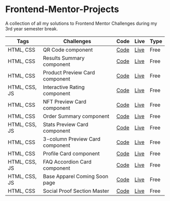 # Frontend-Mentor-Projects
A collection of all my solutions to Frontend Mentor Challenges during my 3rd year semester break.

| Tags | Challenges | Code | Live | Type |
| --- | --- | --- | --- | --- |
| HTML, CSS | QR Code component | [Code](https://github.com/Aibi-Green/Frontend-Mentor-Projects/tree/main/qr-code-component-main) | [Live](https://qr-code-component-main-ivydev.netlify.app/) | Free |
| HTML, CSS | Results Summary component | [Code](https://github.com/Aibi-Green/Frontend-Mentor-Projects/tree/main/results-summary-component-main) | [Live](https://results-summary-componenet-ivydev.netlify.app/) | Free |
| HTML, CSS | Product Preview Card component | [Code](https://github.com/Aibi-Green/Frontend-Mentor-Projects/tree/main/product-preview-card-component-main) | [Live](https://product-preview-card-ivydev.netlify.app/) | Free |
| HTML, CSS, JS | Interactive Rating component | [Code](https://github.com/Aibi-Green/Frontend-Mentor-Projects/tree/main/interactive-rating-component-main) | [Live](https://interactive-rating-ivydev.netlify.app/) | Free |
| HTML, CSS | NFT Preview Card component | [Code](https://github.com/Aibi-Green/Frontend-Mentor-Projects/tree/main/nft-preview-card-component-main) | [Live](https://nft-preview-card-component-ivydev.netlify.app/) | Free |
| HTML, CSS | Order Summary component | [Code](https://github.com/Aibi-Green/Frontend-Mentor-Projects/tree/main/order-summary-component-main) | [Live](https://order-summary-component-ivydev.netlify.app/) | Free |
| HTML, CSS, JS | Stats Preview Card component | [Code](https://github.com/Aibi-Green/Frontend-Mentor-Projects/tree/main/stats-preview-card-component-main) | [Live](https://stats-preview-card-component-ivydev.netlify.app/) | Free |
| HTML, CSS | 3-column Preview Card component | [Code](https://github.com/Aibi-Green/Frontend-Mentor-Projects/tree/main/3-column-preview-card-component-main) | [Live](https://3-column-preview-card-ivydev.netlify.app/) | Free |
| HTML, CSS | Profile Card component | [Code](https://github.com/Aibi-Green/Frontend-Mentor-Projects/tree/main/profile-card-component-main) | [Live](https://profile-card-component-ivydev.netlify.app/) | Free |
| HTML, CSS, JS | FAQ Accordion Card component | [Code](https://github.com/Aibi-Green/Frontend-Mentor-Projects/tree/main/faq-accordion-card-main) | [Live](https://faq-accordion-card-main-ivydev.netlify.app) | Free |
| HTML, CSS, JS | Base Apparel Coming Soon page | [Code](https://github.com/Aibi-Green/Frontend-Mentor-Projects/tree/main/base-apparel-coming-soon-master) | [Live](https://base-apparel-coming-soon-ivydev.netlify.app/) | Free |
| HTML, CSS | Social Proof Section Master | [Code](https://github.com/Aibi-Green/Frontend-Mentor-Projects/tree/main/social-proof-section-master) | [Live](https://social-proof-section-master-ivydev.netlify.app/) | Free |
